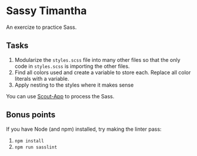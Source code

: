 # Sassy Timantha

An exercize to practice Sass.

## Tasks

1. Modularize the `styles.scss` file into many other files so that the only code in `styles.scss` is importing the other files.
1. Find all colors used and create a variable to store each. Replace all color literals with a variable.
1. Apply nesting to the styles where it makes sense

You can use [Scout-App](https://Scout-App.io) to process the Sass.


## Bonus points

If you have Node (and npm) installed, try making the linter pass:

1. `npm install`
1. `npm run sasslint`
